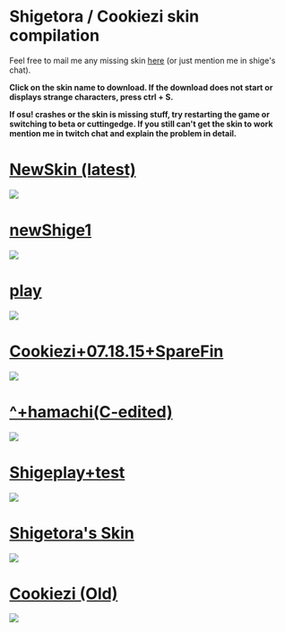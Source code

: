 # Shigetora / Cookiezi skin compilation
Feel free to mail me any missing skin [here](mailto:lolisamurai@tfwno.gf) (or just mention me in shige's chat).

**Click on the skin name to download. If the download does not start or displays strange characters, press ctrl + S.**

**If osu! crashes or the skin is missing stuff, try restarting the game or switching to beta or cuttingedge. If you still can't get the skin to work mention me in twitch chat and explain the problem in detail.**

# [NewSkin (latest)](http://dare.moe/f/4z)
![](http://hnng.moe/f/3xP)

# [newShige1](http://dare.moe/f/4y)
![](http://hnng.moe/f/3xO)

# [play](http://hnng.moe/f/3xp)
![](http://www.hnng.moe/f/3xo)

# [Cookiezi+07.18.15+SpareFin](http://hnng.moe/f/3xa)
![](http://hnng.moe/f/3xZ)

# [^+hamachi(C-edited)](http://hnng.moe/f/3xT)
![](http://hnng.moe/f/3xS)

# [Shigeplay+test](http://hnng.moe/f/3xY)
![](http://www.hnng.moe/f/3xU)

# [Shigetora's Skin](http://hnng.moe/f/3xt)
![](http://hnng.moe/f/3xv)

# [Cookiezi (Old)](http://hnng.moe/f/3xR)
![](http://hnng.moe/f/3xQ)